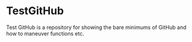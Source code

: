# TestGitHub

Test GitHub is a repository for showing the bare minimums of GitHub and how to maneuver functions etc.
